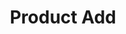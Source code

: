 ﻿---
title: "Product Add"
toc: true
tag: developers
category: "Integration"
menus: 
    sapbmagentointegration:
        icon: fa fa-wpexplorer            
        title: "Product Add"
        identifier: sapbmage2integration
---


